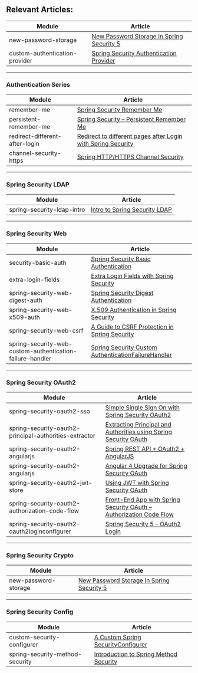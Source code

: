 ## Relevant Articles: 

Module | Article
--|--
new-password-storage | [New Password Storage In Spring Security 5](http://www.baeldung.com/spring-security-5-password-storage)
custom-authentication-provider | [Spring Security Authentication Provider](http://www.baeldung.com/spring-security-authentication-provider)
---

### Authentication Series
Module | Article
--|--
remember-me | [Spring Security Remember Me](http://www.baeldung.com/spring-security-remember-me)
persistent-remember-me | [Spring Security – Persistent Remember Me](http://www.baeldung.com/spring-security-persistent-remember-me)
redirect-different-after-login | [Redirect to different pages after Login with Spring Security](http://www.baeldung.com/spring_redirect_after_login)
channel-security-https | [Spring HTTP/HTTPS Channel Security](http://www.baeldung.com/spring-channel-security-https)

---

### Spring Security LDAP
Module | Article
--|--
spring-security-ldap-intro | [Intro to Spring Security LDAP](https://www.baeldung.com/spring-security-ldap)

---

### Spring Security Web
Module | Article
--|--
security-basic-auth | [Spring Security Basic Authentication](http://www.baeldung.com/spring-security-basic-authentication)
extra-login-fields | [Extra Login Fields with Spring Security](http://www.baeldung.com/spring-security-extra-login-fields)
spring-security-web-digest-auth | [Spring Security Digest Authentication](http://www.baeldung.com/spring-security-digest-authentication)
spring-security-web-x509-auth | [X.509 Authentication in Spring Security](http://www.baeldung.com/x-509-authentication-in-spring-security)
spring-security-web-csrf | [A Guide to CSRF Protection in Spring Security](http://www.baeldung.com/spring-security-csrf)
spring-security-web-custom-authentication-failure-handler | [Spring Security Custom AuthenticationFailureHandler](https://www.baeldung.com/spring-security-custom-authentication-failure-handler)
---

### Spring Security OAuth2
Module | Article
--|--
spring-security-oauth2-sso | [Simple Single Sign On with Spring Security OAuth2](http://www.baeldung.com/sso-spring-security-oauth2)
spring-security-oauth2-principal-authorities-extractor | [Extracting Principal and Authorities using Spring Security OAuth](https://www.baeldung.com/spring-security-oauth-principal-authorities-extractor)
spring-security-oauth2-angularjs | [Spring REST API + OAuth2 + AngularJS](http://www.baeldung.com/rest-api-spring-oauth2-angularjs)
spring-security-oauth2-angularjs | [Angular 4 Upgrade for Spring Security OAuth](http://www.baeldung.com/angular-4-upgrade-for-spring-security-oauth/)
spring-security-oauth2-jwt-store | [Using JWT with Spring Security OAuth](http://www.baeldung.com/spring-security-oauth-jwt)
spring-security-oauth2-authorization-code-flow | [Front-End App with Spring Security OAuth – Authorization Code Flow](https://www.baeldung.com/spring-security-oauth-authorization-code-flow)
spring-security-oauth2-oauth2loginconfigurer | [Spring Security 5 – OAuth2 Login](https://www.baeldung.com/spring-security-5-oauth2-login)
---

### Spring Security Crypto
Module | Article
--|--
new-password-storage | [New Password Storage In Spring Security 5](http://www.baeldung.com/spring-security-5-password-storage)

---
### Spring Security Config

Module | Article
--|--
custom-security-configurer | [A Custom Spring SecurityConfigurer](http://www.baeldung.com/spring-security-custom-configurer)
spring-security-method-security | [Introduction to Spring Method Security](https://www.baeldung.com/spring-security-method-security)